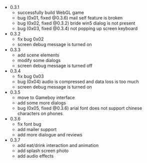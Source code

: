 - 0.3.1
    - successfully build WebGL game
    - bug (0x01, fixed @0.3.6) mail self feature is broken
    - bug (0x02, fixed @0.3.2) bride win5 dialog is not present
    - bug (0x03, fixed @0.3.4) not popping up screen keyboard
- 0.3.2
    - fix bug 0x02
    - screen debug message is turned on
- 0.3.3
    - add scene elements
    - modify some dialogs
    - screen debug message is turned off
- 0.3.4
    - fix bug 0x03
    - bug (0x04) audio is compressed and data loss is too much
    - screen debug message is turned on
- 0.3.5
    - move to Gameboy interface
    - add some more dialogs
    - bug (0x05, fixed @0.3.6) arial font does not support chinese characters on phones
- 0.3.6
    - fix font bug
    - add mailer support
    - add more dialogue and reviews
- 0.3.7
    - add eat/drink interaction and animation
    - add splash screen photo
    - add audio effects